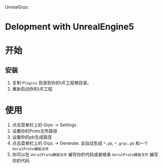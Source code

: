 UnrealGrpc

# Delopment with UnrealEngine5

# 开始
## 安装
  1. 复制 `Plugins` 目录到你的UE工程根目录。
  2. 重新启动你的UE工程
# 使用
  1. 点击菜单栏上的 Grpc -> Settings
  2. 设置你的Proto文件路径
  3. 设置你的pb生成路径
  4. 点击菜单栏上的 Grpc -> Generate. 会自动生成 `*.pb`, `*.grpc.pb` 和一个 `UnralProto模板文件`
  5. 你可以在 `UnralProto模板文件` 编写你的代码或者继承 `UnralProto模板文件` 编写你的代码
  

